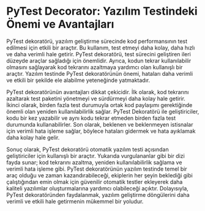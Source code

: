 # PyTest Decorator: Yazılım Testindeki Önemi ve Avantajları
PyTest dekoratörü, yazılım geliştirme sürecinde kod performansının test edilmesi için etkili bir araçtır. Bu kullanım, test etmeyi daha kolay, daha hızlı ve daha verimli hale getirir. PyTest dekoratörü, test sürecini geliştiren ileri düzeyde araçlar sağladığı için önemlidir. Ayrıca, kodun tekrar kullanılabilir olmasını sağlayarak kod tekrarını azaltmaya yardımcı olan kullanışlı bir araçtır. Yazılım testinde PyTest dekoratörünün önemi, hataları daha verimli ve etkili bir şekilde ele alabilme yeteneğinde yatmaktadır.

PyTest dekoratörünün avantajları dikkat çekicidir. İlk olarak, kod tekrarını azaltarak test paketini yönetmeyi ve sürdürmeyi daha kolay hale getirir. İkinci olarak, birden fazla test durumuyla ortak kod paylaşımı gerektiğinde önemli olan yeniden kullanılabilirlik sağlar. PyTest Dekoratörü ile geliştiriciler, kodu bir kez yazabilir ve aynı kodu tekrar etmeden birden fazla test durumunda kullanabilirler. Son olarak, beklenen ve beklenmeyen istisnalar için verimli hata işleme sağlar, böylece hataları gidermek ve hata ayıklamak daha kolay hale gelir.

Sonuç olarak, PyTest dekoratörü otomatik yazılım testi açısından geliştiriciler için kullanışlı bir araçtır. Yukarıda vurgulananlar gibi bir dizi fayda sunar; kod tekrarını azaltma, yeniden kullanılabilirlik sağlama ve verimli hata işleme gibi. PyTest dekoratörünün yazılım testinde temel bir araç olduğu ve zaman kazandırabileceği, ekiplerin her şeyin beklediği gibi çalıştığından emin olmak için güvenilir otomatik testler ekleyerek daha kaliteli yazılımlar oluşturmalarına yardımcı olabileceği açıktır. Dolayısıyla, PyTest dekoratöründen faydalanmak, yazılım geliştirme döngülerini daha verimli ve etkili hale getirmenin mükemmel bir yoludur.
